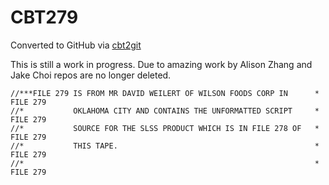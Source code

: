 # CBT279
Converted to GitHub via [cbt2git](https://github.com/wizardofzos/cbt2git)

This is still a work in progress. 
Due to amazing work by Alison Zhang and Jake Choi repos are no longer deleted.

```
//***FILE 279 IS FROM MR DAVID WEILERT OF WILSON FOODS CORP IN      *   FILE 279
//*           OKLAHOMA CITY AND CONTAINS THE UNFORMATTED SCRIPT     *   FILE 279
//*           SOURCE FOR THE SLSS PRODUCT WHICH IS IN FILE 278 OF   *   FILE 279
//*           THIS TAPE.                                            *   FILE 279
//*                                                                 *   FILE 279
```
